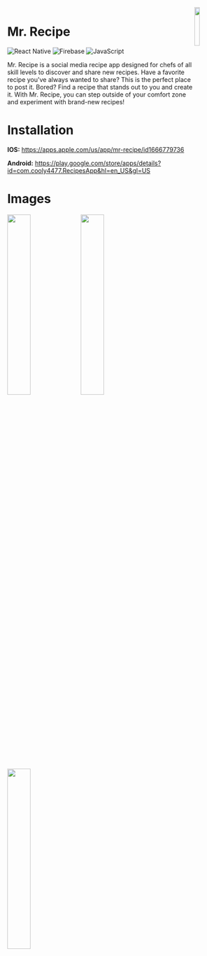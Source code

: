 <img src="https://imgur.com/TJHZSFe.png" align="right" width=15%>

# Mr. Recipe
![React Native](https://img.shields.io/badge/react_native-%2320232a.svg?style=for-the-badge&logo=react&logoColor=%2361DAFB)
![Firebase](https://img.shields.io/badge/Firebase-039BE5?style=for-the-badge&logo=Firebase&logoColor=white)
![JavaScript](https://img.shields.io/badge/javascript-%23323330.svg?style=for-the-badge&logo=javascript&logoColor=%23F7DF1E)

Mr. Recipe is a social media recipe app designed for chefs of all skill levels to discover and share new recipes. Have a favorite recipe you've always wanted to share? This is the perfect place to post it. Bored? Find a recipe that stands out to you and create it. With Mr. Recipe, you can step outside of your comfort zone and experiment with brand-new recipes!

# Installation
**IOS:** https://apps.apple.com/us/app/mr-recipe/id1666779736

**Android:** https://play.google.com/store/apps/details?id=com.cooly4477.RecipesApp&hl=en_US&gl=US

# Images
<img src="https://imgur.com/kPgtfkk.png" width=32.5%>&nbsp;<img src="https://imgur.com/J8yLfin.png" width=32.5%>&nbsp;<img src="https://imgur.com/LG3LOxM.png" width=32.5%>
